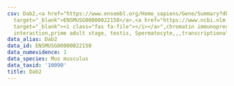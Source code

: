 ```yaml
---
csv: Dab2,<a href="https://www.ensembl.org/Homo_sapiens/Gene/Summary?db=core;g=ENSMUSG00000022150"
  target="_blank">ENSMUSG00000022150</a>,<a href="https://www.ncbi.nlm.nih.gov/pubmed/25450459"
  target="_blank"><i class="fas fa-file"></i></a>",chromatin immunoprecipitation assay,direct
  interaction,prime adult stage, testis, Spermatocyte,,,transcriptional regulation,
data_alias: Dab2
data_id: ENSMUSG00000022150
data_numevidence: 1
data_species: Mus musculus
data_taxid: '10090'
title: Dab2
---
```

